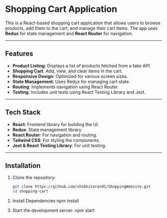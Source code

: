 # Shopping Cart Application

This is a React-based shopping cart application that allows users to browse products, add them to the cart, and manage their cart items. The app uses **Redux** for state management and **React Router** for navigation.

---

## Features

- **Product Listing**: Displays a list of products fetched from a fake API.
- **Shopping Cart**: Add, view, and clear items in the cart.
- **Responsive Design**: Optimized for various screen sizes.
- **State Management**: Uses Redux for managing cart state.
- **Routing**: Implements navigation using React Router.
- **Testing**: Includes unit tests using React Testing Library and Jest.

---

## Tech Stack

- **React**: Frontend library for building the UI.
- **Redux**: State management library.
- **React Router**: For navigation and routing.
- **Tailwind CSS**: For styling the components.
- **Jest & React Testing Library**: For unit testing.

---

## Installation

1. Clone the repository:

   ```bash
   git clone https://github.com/shubhitaran91/ShoppingWebsite.git
   cd shopping-cart

2. Install Dependencies
   npm install

3. Start the development server:
   npm start
